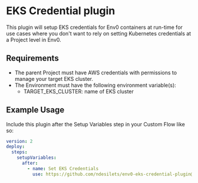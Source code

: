 # EKS Credential plugin

This plugin will setup EKS credentials for Env0 containers at run-time for use cases where you don't want to rely on setting Kubernetes credentials at a Project level in Env0.

## Requirements

- The parent Project must have AWS credentials with permissions to manage your target EKS cluster.
- The Environment must have the following environment variable(s):
    - TARGET_EKS_CLUSTER: name of EKS cluster

## Example Usage

Include this plugin after the Setup Variables step in your Custom Flow like so:

```yaml
version: 2
deploy:
  steps:
    setupVariables:
      after:
        - name: Set EKS Credentials
          use: https://github.com/ndesilets/env0-eks-credential-plugin@main
```